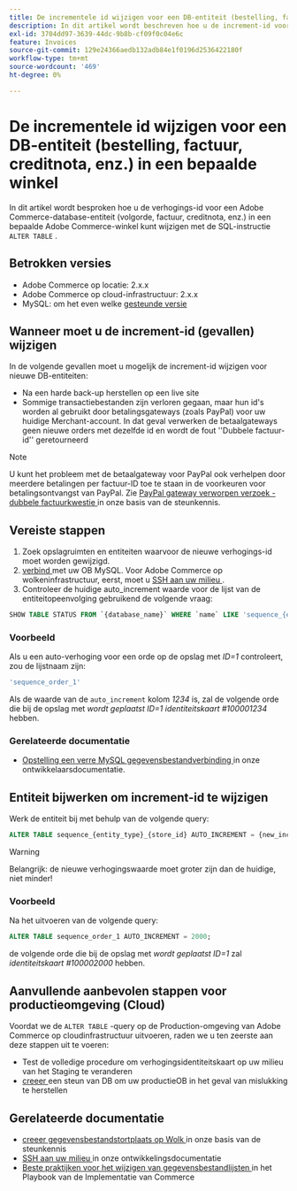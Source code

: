 ```yaml
---
title: De incrementele id wijzigen voor een DB-entiteit (bestelling, factuur, creditnota, enz.) in een bepaalde winkel
description: In dit artikel wordt beschreven hoe u de increment-id voor een Adobe Commerce-database-entiteit (order, factuur, creditnota, enz.) wijzigt in een bepaalde Adobe Commerce-winkel met behulp van de SQL-instructie 'ALTER TABLE'.
exl-id: 3704dd97-3639-44dc-9b8b-cf09f0c04e6c
feature: Invoices
source-git-commit: 129e24366aedb132adb84e1f0196d2536422180f
workflow-type: tm+mt
source-wordcount: '469'
ht-degree: 0%

---
```


# De incrementele id wijzigen voor een DB-entiteit (bestelling, factuur, creditnota, enz.) in een bepaalde winkel

In dit artikel wordt besproken hoe u de verhogings-id voor een Adobe Commerce-database-entiteit (volgorde, factuur, creditnota, enz.) in een bepaalde Adobe Commerce-winkel kunt wijzigen met de SQL-instructie `ALTER TABLE` .

## Betrokken versies

* Adobe Commerce op locatie: 2.x.x
* Adobe Commerce op cloud-infrastructuur: 2.x.x
* MySQL: om het even welke [ gesteunde versie ](https://experienceleague.adobe.com/en/docs/commerce-operations/installation-guide/system-requirements)

## Wanneer moet u de increment-id (gevallen) wijzigen

In de volgende gevallen moet u mogelijk de increment-id wijzigen voor nieuwe DB-entiteiten:

* Na een harde back-up herstellen op een live site
* Sommige transactiebestanden zijn verloren gegaan, maar hun id&#39;s worden al gebruikt door betalingsgateways (zoals PayPal) voor uw huidige Merchant-account. In dat geval verwerken de betaalgateways geen nieuwe orders met dezelfde id en wordt de fout &#39;&#39;Dubbele factuur-id&#39;&#39; geretourneerd

>[!NOTE]
>
>U kunt het probleem met de betaalgateway voor PayPal ook verhelpen door meerdere betalingen per factuur-ID toe te staan in de voorkeuren voor betalingsontvangst van PayPal. Zie [ PayPal gateway verworpen verzoek - dubbele factuurkwestie ](https://experienceleague.adobe.com/en/docs/experience-cloud-kcs/kbarticles/ka-26838) in onze basis van de steunkennis.

## Vereiste stappen

1. Zoek opslagruimten en entiteiten waarvoor de nieuwe verhogings-id moet worden gewijzigd.
1. [ verbind ](https://experienceleague.adobe.com/en/docs/commerce-operations/installation-guide/prerequisites/database-server/mysql-remote) met uw OB MySQL. Voor Adobe Commerce op wolkeninfrastructuur, eerst, moet u [ SSH aan uw milieu ](https://experienceleague.adobe.com/docs/commerce-cloud-service/user-guide/develop/secure-connections.html).
1. Controleer de huidige auto\_increment waarde voor de lijst van de entiteitopeenvolging gebruikend de volgende vraag:

```sql
SHOW TABLE STATUS FROM `{database_name}` WHERE `name` LIKE 'sequence_{entity_type}_{store_id}';
```

### Voorbeeld

Als u een auto-verhoging voor een orde op de opslag met *ID=1* controleert, zou de lijstnaam zijn:

```sql
'sequence_order_1'
```

Als de waarde van de `auto_increment` kolom *1234* is, zal de volgende orde die bij de opslag met *wordt geplaatst ID=1* *identiteitskaart \#100001234* hebben.

### Gerelateerde documentatie

* [ Opstelling een verre MySQL gegevensbestandverbinding ](https://experienceleague.adobe.com/en/docs/commerce-operations/installation-guide/prerequisites/database-server/mysql-remote) in onze ontwikkelaarsdocumentatie.

## Entiteit bijwerken om increment-id te wijzigen

Werk de entiteit bij met behulp van de volgende query:

```sql
ALTER TABLE sequence_{entity_type}_{store_id} AUTO_INCREMENT = {new_increment_value};
```

>[!WARNING]
>
>Belangrijk: de nieuwe verhogingswaarde moet groter zijn dan de huidige, niet minder!

### Voorbeeld

Na het uitvoeren van de volgende query:

```sql
ALTER TABLE sequence_order_1 AUTO_INCREMENT = 2000;
```

de volgende orde die bij de opslag met *wordt geplaatst ID=1* zal *identiteitskaart \#100002000* hebben.

## Aanvullende aanbevolen stappen voor productieomgeving (Cloud)

Voordat we de `ALTER TABLE` -query op de Production-omgeving van Adobe Commerce op cloudinfrastructuur uitvoeren, raden we u ten zeerste aan deze stappen uit te voeren:

* Test de volledige procedure om verhogingsidentiteitskaart op uw milieu van het Staging te veranderen
* [ creeer ](/help/how-to/general/create-database-dump-on-cloud.md) een steun van DB om uw productieOB in het geval van mislukking te herstellen

## Gerelateerde documentatie

* [ creeer gegevensbestandstortplaats op Wolk ](/help/how-to/general/create-database-dump-on-cloud.md) in onze basis van de steunkennis
* [ SSH aan uw milieu ](https://experienceleague.adobe.com/docs/commerce-cloud-service/user-guide/develop/secure-connections.html) in onze ontwikkelingsdocumentatie
* [ Beste praktijken voor het wijzigen van gegevensbestandlijsten ](https://experienceleague.adobe.com/en/docs/commerce-operations/implementation-playbook/best-practices/development/modifying-core-and-third-party-tables#why-adobe-recommends-avoiding-modifications) in het Playbook van de Implementatie van Commerce
